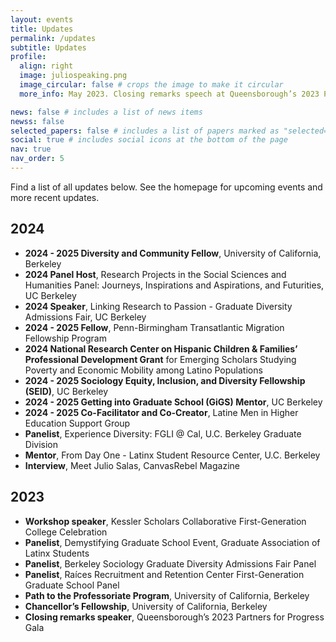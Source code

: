 ```yaml
---
layout: events
title: Updates
permalink: /updates
subtitle: Updates
profile:
  align: right
  image: juliospeaking.png
  image_circular: false # crops the image to make it circular
  more_info: May 2023. Closing remarks speech at Queensborough’s 2023 Partners for Progress Gala at Terrace on the Park in Corona.

news: false # includes a list of news items
newss: false
selected_papers: false # includes a list of papers marked as "selected={true}"
social: true # includes social icons at the bottom of the page
nav: true
nav_order: 5
---
```


Find a list of all updates below. See the homepage for upcoming events and more recent updates.

## 2024
- **2024 - 2025 Diversity and Community Fellow**, University of California, Berkeley
- **2024 Panel Host**, Research Projects in the Social Sciences and Humanities Panel: Journeys, Inspirations and Aspirations, and Futurities, UC Berkeley
- **2024 Speaker**, Linking Research to Passion - Graduate Diversity Admissions Fair, UC Berkeley
- **2024 - 2025 Fellow**, Penn-Birmingham Transatlantic Migration Fellowship Program
- **2024 National Research Center on Hispanic Children & Families’ Professional Development Grant** for Emerging Scholars Studying Poverty and Economic Mobility among Latino Populations
- **2024 - 2025 Sociology Equity, Inclusion, and Diversity Fellowship (SEID)**, UC Berkeley
- **2024 - 2025 Getting into Graduate School (GiGS) Mentor**, UC Berkeley
- **2024 - 2025 Co-Facilitator and Co-Creator**, Latine Men in Higher Education Support Group
- **Panelist**, Experience Diversity: FGLI @ Cal, U.C. Berkeley Graduate Division
- **Mentor**, From Day One - Latinx Student Resource Center, U.C. Berkeley
- **Interview**, Meet Julio Salas, CanvasRebel Magazine

## 2023
- **Workshop speaker**, Kessler Scholars Collaborative First-Generation College Celebration
- **Panelist**, Demystifying Graduate School Event, Graduate Association of Latinx Students
- **Panelist**, Berkeley Sociology Graduate Diversity Admissions Fair Panel
- **Panelist**, Raíces Recruitment and Retention Center First-Generation Graduate School Panel
- **Path to the Professoriate Program**, University of California, Berkeley
- **Chancellor’s Fellowship**, University of California, Berkeley
- **Closing remarks speaker**, Queensborough’s 2023 Partners for Progress Gala

